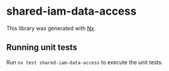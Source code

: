 # shared-iam-data-access

This library was generated with [Nx](https://nx.dev).

## Running unit tests

Run `nx test shared-iam-data-access` to execute the unit tests.
